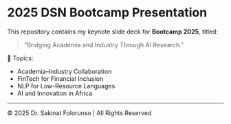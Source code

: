 # 2025 DSN Bootcamp Presentation

This repository contains my keynote slide deck for **Bootcamp 2025**, titled:

> “Bridging Academia and Industry Through AI Research.”

📌 Topics:
- Academia–Industry Collaboration
- FinTech for Financial Inclusion
- NLP for Low-Resource Languages
- AI and Innovation in Africa

---
© 2025 Dr. Sakinat Folorunso | All Rights Reserved
